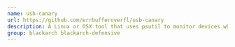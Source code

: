 ```yaml
---
name: usb-canary
url: https://github.com/errbufferoverfl/usb-canary
description: A Linux or OSX tool that uses psutil to monitor devices while your computer is locked.
group: blackarch blackarch-defensive
---
```

